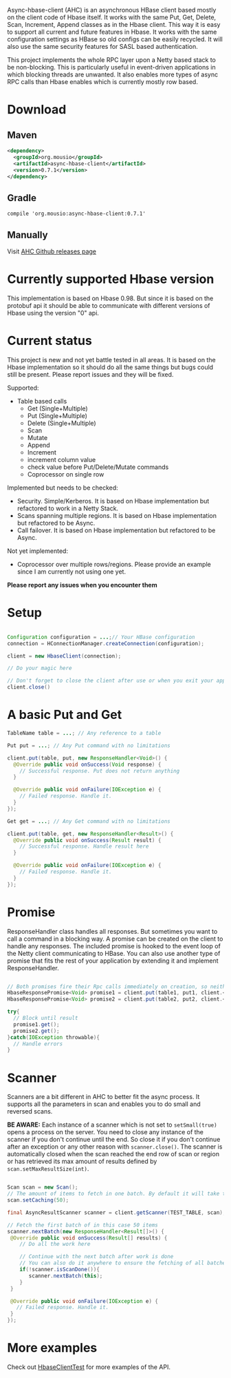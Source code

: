 Async-hbase-client (AHC) is an asynchronous HBase client based mostly on the client code of Hbase itself.
It works with the same Put, Get, Delete, Scan, Increment, Append classes as in the Hbase client. This way it is
 easy to support all current and future features in Hbase.
It works with the same configuration settings as HBase so old configs can be easily recycled. It will
also use the same security features for SASL based authentication.

This project implements the whole RPC layer upon a Netty based stack to be non-blocking. This is
particularly useful in event-driven applications in which blocking threads are unwanted. It also
enables more types of async RPC calls than Hbase enables which is currently mostly row based.

# Download

## Maven
```xml
<dependency>
  <groupId>org.mousio</groupId>
  <artifactId>async-hbase-client</artifactId>
  <version>0.7.1</version>
</dependency>
```

## Gradle
```
compile 'org.mousio:async-hbase-client:0.7.1'
```

## Manually
Visit [AHC Github releases page](https://github.com/jurmous/async-hbase-client/releases)

# Currently supported Hbase version

This implementation is based on Hbase 0.98. But since it is based on the protobuf api it should be
able to communicate with different versions of Hbase using the version "0" api.

# Current status

This project is new and not yet battle tested in all areas. It is based on the Hbase implementation
so it should do all the same things but bugs could still be present. Please report issues and they will be fixed.

Supported:
* Table based calls
  * Get (Single+Multiple)
  * Put (Single+Multiple)
  * Delete (Single+Multiple)
  * Scan
  * Mutate
  * Append
  * Increment
  * increment column value
  * check value before Put/Delete/Mutate commands
  * Coprocessor on single row

Implemented but needs to be checked:
* Security. Simple/Kerberos. It is based on Hbase implementation but refactored to work in a Netty Stack.
* Scans spanning multiple regions. It is based on Hbase implementation but refactored to be Async.
* Call failover. It is based on Hbase implementation but refactored to be Async.

Not yet implemented:
* Coprocessor over multiple rows/regions. Please provide an example since I am currently not using one yet.

**Please report any issues when you encounter them**

# Setup

```Java

Configuration configuration = ...;// Your HBase configuration
connection = HConnectionManager.createConnection(configuration);

client = new HbaseClient(connection);

// Do your magic here

// Don't forget to close the client after use or when you exit your application.
client.close()

```

# A basic Put and Get

```Java
TableName table = ...; // Any reference to a table

Put put = ...; // Any Put command with no limitations

client.put(table, put, new ResponseHandler<Void>() {
  @Override public void onSuccess(Void response) {
    // Successful response. Put does not return anything
  }

  @Override public void onFailure(IOException e) {
    // Failed response. Handle it.
  }
});

Get get = ...; // Any Get command with no limitations

client.put(table, get, new ResponseHandler<Result>() {
  @Override public void onSuccess(Result result) {
    // Successful response. Handle result here
  }

  @Override public void onFailure(IOException e) {
    // Failed response. Handle it.
  }
});

```

# Promise

ResponseHandler class handles all responses. But sometimes you want to call a command in a blocking
way. A promise can be created on the client to handle any responses. The included promise is hooked
to the event loop of the Netty client communicating to HBase. You can also use another type of promise
that fits the rest of your application by extending it and implement ResponseHandler.

```Java

// Both promises fire their Rpc calls immediately on creation, so neither is blocking the other.
HbaseResponsePromise<Void> promise1 = client.put(table1, put1, client.<Void>newPromise());
HbaseResponsePromise<Void> promise2 = client.put(table2, put2, client.<Void>newPromise());

try{
  // Block until result
  promise1.get();
  promise2.get();
}catch(IOException throwable){
  // Handle errors
}
```

# Scanner

Scanners are a bit different in AHC to better fit the async process. It supports all the parameters in
scan and enables you to do small and reversed scans.

**BE AWARE:** Each instance of a scanner which is not set to ```setSmall(true)``` opens a process on the server.
You need to close any instance of the scanner if you don't continue until the end. So close it if you don't
continue after an exception or any other reason with ```scanner.close()```. The scanner is automatically
closed when the scan reached the end row of scan or region or has retrieved its max amount of results
defined by ```scan.setMaxResultSize(int)```.

```Java

Scan scan = new Scan();
// The amount of items to fetch in one batch. By default it will take the HBase default which is 100.
scan.setCaching(50);

final AsyncResultScanner scanner = client.getScanner(TEST_TABLE, scan);

// Fetch the first batch of in this case 50 items
scanner.nextBatch(new ResponseHandler<Result[]>() {
 @Override public void onSuccess(Result[] results) {
    // Do all the work here

    // Continue with the next batch after work is done
    // You can also do it anywhere to ensure the fetching of all batches
    if(!scanner.isScanDone()){
       scanner.nextBatch(this);
    }
 }

 @Override public void onFailure(IOException e) {
   // Failed response. Handle it.
 }
});

```

# More examples

Check out [HbaseClientTest](https://github.com/jurmous/async-hbase-client/blob/master/src/test/java/mousio/hbase/async/HbaseClientTest.java)
for more examples of the API.